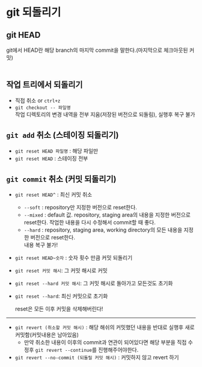 # git 되돌리기

## git HEAD

git에서 HEAD란 해당 branch의 마지막 commit을 말한다.(마지막으로 체크아웃된 커밋)
<br><br>

## 작업 트리에서 되돌리기

- 직접 취소 or `ctrl+z`
- `git checkout -- 파일명`  
  작업 디렉토리의 변경 내역을 전부 지움(저장된 버전으로 되돌림), 실행후 복구 불가

## `git add` 취소 (스테이징 되돌리기)

- `git reset HEAD 파일명` : 해당 파일만
- `git reset HEAD` : 스테이징 전부

## `git commit` 취소 (커밋 되돌리기)

- `git reset HEAD^` : 최신 커밋 취소
  - `--soft` : repository만 지정한 버전으로 reset한다.
  - `--mixed` : default 값. repository, staging area의 내용을 지정한 버전으로 reset한다. 작업한 내용을 다시 수정해서 commit할 때 좋다.
  - `--hard` : repository, staging area, working directory의 모든 내용을 지정한 버전으로 reset한다.  
    내용 복구 불가!
- `git reset HEAD~숫자` : 숫자 횟수 만큼 커밋 되돌리기
- `git reset 커밋 해시`: 그 커밋 해시로 커밋
- `git reset --hard 커밋 해시`: 그 커밋 해시로 돌아가고 모든것도 초기화
- `git reset --hard`: 최신 커밋으로 초기화

  reset은 모든 이후 커밋을 삭제해버린다!

---

- `git revert (취소할 커밋 해시)` : 해당 해쉬의 커밋했던 내용을 반대로 실행후 새로 커밋함(커밋내용은 남아있음)
  - 만약 취소한 내용이 이후의 commit과 연관이 되어있다면 해당 부분을 직접 수정후 `git revert --continue`를 진행해주어야한다.
- `git revert --no-commit (되돌릴 커밋 해시)` : 커밋하지 않고 revert 하기
